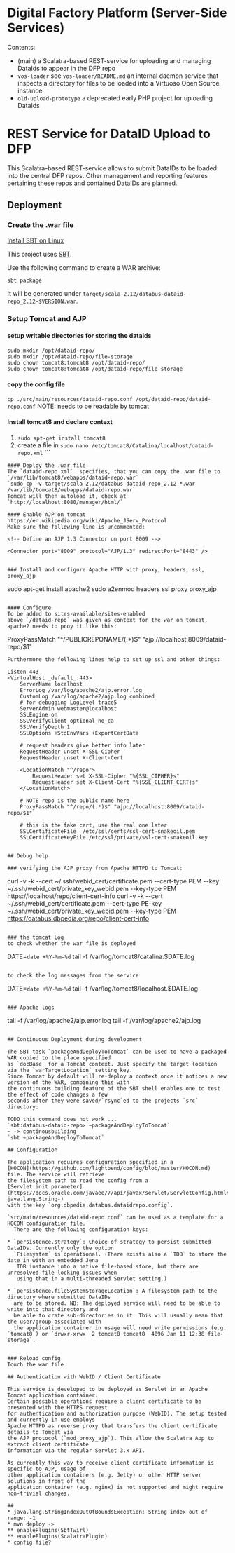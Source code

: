 # Digital Factory Platform (Server-Side Services) #

Contents:

* (main) a Scalatra-based REST-service for uploading and managing DataIds to appear in
 the DFP repo 
* `vos-loader` see `vos-loader/README.md` an internal daemon service that inspects a directory for files to be loaded 
 into a Virtuoso Open Source instance
* `old-upload-prototype` a deprecated early PHP project for uploading DataIds 


# REST Service for DataID Upload to DFP #

This Scalatra-based REST-service allows to submit DataIDs to be loaded into the central
DFP repos. Other management and reporting features pertaining these repos and contained 
DataIDs are planned.

## Deployment

### Create the .war file

[Install SBT on Linux](https://www.scala-sbt.org/1.0/docs/Installing-sbt-on-Linux.html)

This project uses [SBT](https://www.scala-sbt.org/documentation.html). 

Use the following command to create a WAR archive:

```sbt package```

It will be generated under `target/scala-2.12/databus-dataid-repo_2.12-$VERSION.war`.


### Setup Tomcat and AJP

#### setup writable directories for storing the dataids
```
sudo mkdir /opt/dataid-repo/
sudo mkdir /opt/dataid-repo/file-storage
sudo chown tomcat8:tomcat8 /opt/dataid-repo/
sudo chown tomcat8:tomcat8 /opt/dataid-repo/file-storage
```

#### copy the config file
`cp ./src/main/resources/dataid-repo.conf /opt/dataid-repo/dataid-repo.conf`
NOTE: needs to be readable by tomcat

#### Install tomcat8 and declare context

1. `sudo apt-get install tomcat8`
2. create a file in `sudo nano /etc/tomcat8/Catalina/localhost/dataid-repo.xml` ```
<?xml version="1.0" encoding="UTF-8"?>
<Context path="/dataid-repo" 
	 docBase="/var/lib/tomcat8/webapps/dataid-repo.war">
  <Parameter name="org.dbpedia.databus.dataidrepo.config" value="/opt/dataid-repo/dataid-repo.conf"/>
</Context>
```
#### Deploy the .war file
The `dataid-repo.xml`  specifies, that you can copy the .war file to `/var/lib/tomcat8/webapps/dataid-repo.war`
`sudo cp -v target/scala-2.12/databus-dataid-repo_2.12-*.war /var/lib/tomcat8/webapps/dataid-repo.war`
Tomcat will then autoload it, check at `http://localhost:8080/manager/html/`

#### Enable AJP on tomcat
https://en.wikipedia.org/wiki/Apache_JServ_Protocol
Make sure the following line is uncommented:
```
    <!-- Define an AJP 1.3 Connector on port 8009 -->

    <Connector port="8009" protocol="AJP/1.3" redirectPort="8443" />
```

### Install and configure Apache HTTP with proxy, headers, ssl, proxy_ajp
```
sudo apt-get install apache2
sudo a2enmod headers ssl proxy proxy_ajp	
```

#### Configure
To be added to sites-available/sites-enabled
above `/dataid-repo` was given as context for the war on tomcat, apache2 needs to proy it like this:
```
ProxyPassMatch "^/PUBLICREPONAME/(.*)$" "ajp://localhost:8009/dataid-repo/$1"
```
Furthermore the following lines help to set up ssl and other things:
```
	Listen 443
	<VirtualHost _default_:443>
		ServerName localhost
   		ErrorLog /var/log/apache2/ajp.error.log
   		CustomLog /var/log/apache2/ajp.log combined
		# for debugging LogLevel trace5
		ServerAdmin webmaster@localhost
		SSLEngine on
		SSLVerifyClient optional_no_ca
   		SSLVerifyDepth 1
   		SSLOptions +StdEnvVars +ExportCertData

		# request headers give better info later
   		RequestHeader unset X-SSL-Cipher
   		RequestHeader unset X-Client-Cert
    
		<LocationMatch "^/repo">
       		RequestHeader set X-SSL-Cipher "%{SSL_CIPHER}s"
       		RequestHeader set X-Client-Cert "%{SSL_CLIENT_CERT}s"
   		</LocationMatch>

		# NOTE repo is the public name here
		ProxyPassMatch "^/repo/(.*)$" "ajp://localhost:8009/dataid-repo/$1"

		# this is the fake cert, use the real one later
		SSLCertificateFile	/etc/ssl/certs/ssl-cert-snakeoil.pem
		SSLCertificateKeyFile /etc/ssl/private/ssl-cert-snakeoil.key
```

## Debug help

### verifying the AJP proxy from Apache HTTPD to Tomcat:
```
curl -v -k --cert ~/.ssh/webid_cert/certificate.pem --cert-type PEM --key  ~/.ssh/webid_cert/private_key_webid.pem --key-type PEM   https://localhost/repo/client-cert-info
curl -v -k --cert ~/.ssh/webid_cert/certificate.pem --cert-type PE-key  ~/.ssh/webid_cert/private_key_webid.pem --key-type PEM   https://databus.dbpedia.org/repo/client-cert-info
```

### the tomcat Log
to check whether the war file is deployed

```
DATE=`date +%Y-%m-%d`
tail -f  /var/log/tomcat8/catalina.$DATE.log
```

to check the log messages from the service
```
DATE=`date +%Y-%m-%d`
tail -f  /var/log/tomcat8/localhost.$DATE.log
```

### Apache logs
```
tail -f  /var/log/apache2/ajp.error.log
tail -f  /var/log/apache2/ajp.log
```

## Continuous Deployment during development

The SBT task `packageAndDeployToTomcat` can be used to have a packaged WAR copied to the place specified
as `docBase` for a Tomcat context. Just specify the target location via the `warTargetLocation` setting key.
Since Tomcat by default will re-deploy a context once it notices a new version of the WAR, combining this with
the continuous building feature of the SBT shell enables one to test the effect of code changes a few
seconds after they were saved/`rsync`ed to the projects `src` directory:

TODO this command does not work....
`sbt:databus-dataid-repo> ~packageAndDeployToTomcat`
~ -> continousbuilding
`sbt ~packageAndDeployToTomcat`

## Configuration

The application requires configuration specified in a 
[HOCON](https://github.com/lightbend/config/blob/master/HOCON.md) file. The service will retrieve
the filesystem path to read the config from a 
[Servlet init parameter](https://docs.oracle.com/javaee/7/api/javax/servlet/ServletConfig.html#getInitParameter-java.lang.String-)
with the key `org.dbpedia.databus.dataidrepo.config`.  

`src/main/resources/dataid-repo.conf` can be used as a template for a HOCON configuration file. 
  There are the following configuration keys:

* `persistence.strategy`: Choice of strategy to persist submitted DataIDs. Currently only the option 
  `Filesystem` is operational. (There exists also a `TDB` to store the date in with an embedded Jena 
   TDB instance into a native file-based store, but there are unresolved file-locking issues when
   using that in a multi-threaded Servlet setting.)
   
* `persistence.fileSystemStorageLocation`: A filesystem path to the directory where submitted DataIDs
  are to be stored. NB: The deployed service will need to be able to write into that directory and 
  be able to crate sub-directories in it. This will usually mean that the user/group associated with
  the application container in usage will need write permissions (e.g. `tomcat8`) or `drwxr-xrwx  2 tomcat8 tomcat8  4096 Jan 11 12:38 file-storage`.
  
  
### Reload config
Touch the war file

## Authentication with WebID / Client Certificate

This service is developed to be deployed as Servlet in an Apache Tomcat application container.
Certain possible operations require a client certificate to be presented with the HTTPS request
for authentication and authorization purpose (WebID). The setup tested and currently in use employs
Apache HTTPD as reverse proxy that transfers the client certificate details to Tomcat via
the AJP protocol (`mod_proxy_ajp`). This allow the Scalatra App to extract client certificate 
information via the regular Servlet 3.x API.

As currently this way to receive client certificate information is specific to AJP, usage of 
other application containers (e.g. Jetty) or other HTTP server solutions in front of the 
application container (e.g. nginx) is not supported and might require non-trivial changes.
 
## 
* java.lang.StringIndexOutOfBoundsException: String index out of range: -1
* mvn deploy -> 
** enablePlugins(SbtTwirl)
** enablePlugins(ScalatraPlugin) 
* config file? 



